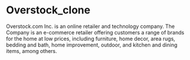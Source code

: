 # Overstock_clone
Overstock.com Inc. is an online retailer and technology company. The Company is an e-commerce retailer offering customers a range of brands for the home at low prices, including furniture, home decor, area rugs, bedding and bath, home improvement, outdoor, and kitchen and dining items, among others.
